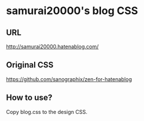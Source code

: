 # samurai20000's blog CSS

## URL

http://samurai20000.hatenablog.com/

## Original CSS

https://github.com/sanographix/zen-for-hatenablog

## How to use?

Copy blog.css to the design CSS.

